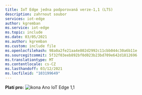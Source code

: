 ```yaml
---
title: IoT Edge jedna podporovaná verze-1,1 (LTS)
description: zahrnout soubor
services: iot-edge
author: kgremban
ms.service: iot-edge
ms.topic: include
ms.date: 03/05/2021
ms.author: kgremban
ms.custom: include file
ms.openlocfilehash: 98a0a2fe21aa4e802d2992c11cbb044c30a6b11e
ms.sourcegitcommit: 5f32f03eeb892bf0d023b23bd709e642d1812696
ms.translationtype: MT
ms.contentlocale: cs-CZ
ms.lasthandoff: 03/12/2021
ms.locfileid: "103199649"
---
```

**Platí pro:** ![ ikona Ano ](./media/iot-edge-version/yes-icon.png) IoT Edge 1,1
